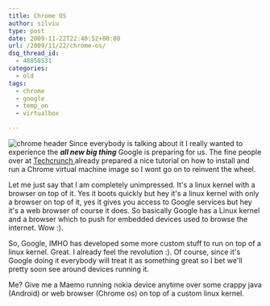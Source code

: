 ```yaml
---
title: Chrome OS
author: silviu
type: post
date: 2009-11-22T22:40:52+00:00
url: /2009/11/22/chrome-os/
dsq_thread_id:
  - 48858531
categories:
  - old
tags:
  - chrome
  - google
  - temp_on
  - virtualbox

---
```

![chrome header](/blog/images/2009/chrome-header.jpg) Since everybody is talking about it I really wanted to experience the _**all new big thing**_ Google is preparing for us. The fine people over at <a href="http://www.techcrunch.com/2009/11/19/guide-install-google-chrome-os/" target="_blank" rel="noopener">Techcrunch </a>already prepared a nice tutorial on how to install and run a Chrome virtual machine image so I wont go on to reinvent the wheel.

Let me just say that I am completely unimpressed. It's a linux kernel with a browser on top of it. Yes it boots quickly but hey it's a linux kernel with only a browser on top of it, yes it gives you access to Google services but hey it's a web browser of course it does. So basically Google has a Linux kernel and a browser which to push for embedded devices used to browse the internet. Wow :).

So, Google, IMHO has developed some more custom stuff to run on top of a linux kernel. Great. I already feel the revolution :). Of course, since it's Google doing it everybody will treat it as something great so I bet we'll pretty soon see around devices running it.

Me? Give me a Maemo running nokia device anytime over some crappy java (Android) or web browser (Chrome os) on top of a custom linux kernel.